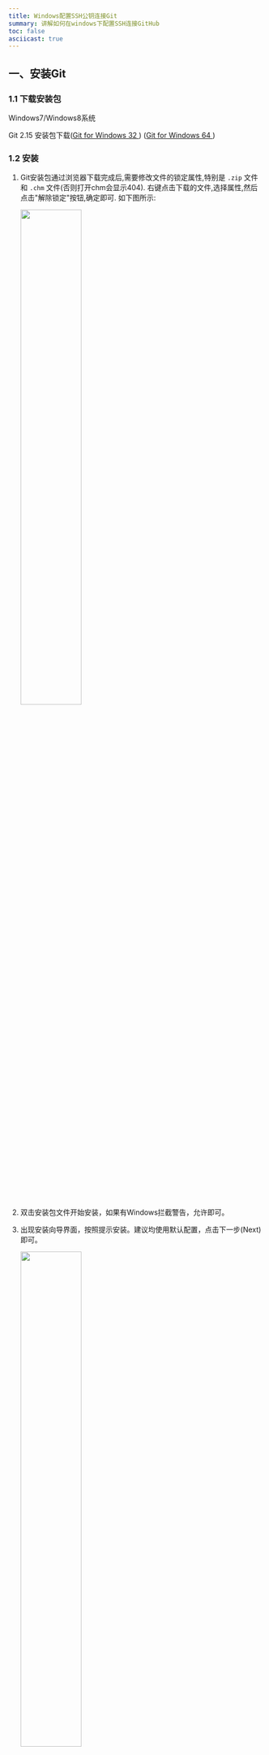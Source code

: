 ```yaml
---
title: Windows配置SSH公钥连接Git
summary: 讲解如何在windows下配置SSH连接GitHub
toc: false
asciicast: true
---
```


<div id="toc"></div>


## 一、安装Git

### 1.1 下载安装包

Windows7/Windows8系统

Git 2.15 安装包下载([Git for Windows 32 ](https://pkg.goodrain.com/apps/git/Git-2.15.1.2-32-bit.exe)) ([Git for Windows 64 ](https://pkg.goodrain.com/apps/git/Git-2.15.1.2-64-bit.exe))

### 1.2 安装

1. Git安装包通过浏览器下载完成后,需要修改文件的锁定属性,特别是 `.zip` 文件和 `.chm` 文件(否则打开chm会显示404). 右键点击下载的文件,选择属性,然后点击"解除锁定"按钮,确定即可. 如下图所示:

   <img src="https://static.goodrain.com/images/acp/docs/bestpractice/windows-ssh-git/windows-ssh-git.png" width="50%" />

2. 双击安装包文件开始安装，如果有Windows拦截警告，允许即可。

3. 出现安装向导界面，按照提示安装。建议均使用默认配置，点击下一步(Next)即可。

   <img src="https://static.goodrain.com/images/acp/docs/bestpractice/windows-ssh-git/windows-ssh-git2.png" width="50%" />

> 提示:
>
> 如图，此处选项可根据个人需求勾选

   

<img src="https://static.goodrain.com/images/acp/docs/bestpractice/windows-ssh-git/windows-ssh-git3.png" width="50%" />

4. 安装完成可打开 **CDM** 或 **Git Bash** 输入 `git ` 或 `git --version` 尝试 git 命令。



## 二、获取SSH Key

### 2.1 检查SSH Key

打开 **Git Bash** ，检查本机是否有SSH key设置。输入如下命令：

```bash
$ cd ~/.ssh
```

- 如果没有则提示： No such file or directory

- 如果有，则进入~/.ssh路径下输入如下命令：

  ```Bash
  $ ls				#查看~/.ssh路径下的文件
  $ rm *			#删除~/.ssh路径下的文件
  ```

### 2.2 创建SSH Key

生成新的SSH Key，输入如下命令：

```bash
$ cd ~  #保证当前路径在家目录下

$ ssh-keygen -t rsa -C "xxxxxx@yy.com"  #建议填写自己真实有效的邮箱地址

Generating public/private rsa key pair.

Enter file in which to save the key (/c/Users/xxxx_000/.ssh/id_rsa):   #不填直接回车

Enter passphrase (empty for no passphrase):   #输入密码（可以为空，回车）

Enter same passphrase again:   #再次确认密码（可以为空，回车）

Your identification has been saved in /c/Users/xxxx_000/.ssh/id_rsa.   #生成的密钥

Your public key has been saved in /c/Users/xxxx_000/.ssh/id_rsa.pub.  #生成的公钥

The key fingerprint is:

e3:51:33:xx:xx:xx:xx:xxx:61:28:83:e2:81 xxxxxx@yy.com
```
SSH key已生成，复制`id_rsa.pub`文件内容，输入如下命令：

```bash
$ cat ~/.ssh/id_rsa.pub			#将输出内容复制
```
## 三、添加SSH Key到Git Server

### 3.1 添加到Git Hub 

登录GitHub，点击右上角头像，进入设置中心，选择SSH and GPG keys开始设置。

自定义SSH key的标题，将刚刚复制的`id_rsa.pub`内容添加至key，点击保存

<img src="https://static.goodrain.com/images/acp/docs/bestpractice/windows-ssh-git/windows-ssh-git4.png" width="100%" />

### 3.2 添加到GitLab

#### 3.2.1 root用户

首次登录GitLab应用使用root账户，进入主页面点，击右上角头像选择Settings，进入设置中心。选择SSH Keys开始设置。

自定义SSH Key的标题，将刚刚复制的`id_rsa.pub`内容添加至key，点击保存

<center><img src="https://static.goodrain.com/images/acp/docs/bestpractice/windows-ssh-git/windows-ssh-git5.png" width="100%" /></center>

#### 3.2.2 非root用户

##### 创建一个账户

- 通过root用户添加

  <center><img src="https://static.goodrain.com/images/acp/docs/bestpractice/windows-ssh-git/windows-ssh-git6.png" width="100%" /></center>

- 注册一个账户

登录后进入主页面，点击右上角头像选择Settings，进入设置中心。选择SSH Keys开始设置。设置方式与root用户相同

## 四、配置账户

```bash
$ git config --global user.name “your username”			#自定义用户名

$ git config --global user.email “your_registered_github_Email”	 #设置邮箱地址(建议用注册giuhub的邮箱)
```
## 五、测试

### 5.1 测试ssh keys是否设置成功。

```bash
$ ssh -T git@github.com

The authenticity of host 'github.com (192.30.252.129)' can't be established.

RSA key fingerprint is 16:27:xx:xx:xx:xx:xx:4d:eb:df:a6:48.

Are you sure you want to continue connecting (yes/no)? yes #确认你是否继续访问，输入yes

Warning: Permanently added 'github.com,192.30.252.129' (RSA) to the list of known hosts.
```
### 5.2 Git基本操作

1. 在GitHUb创建新的仓库，并复制此仓库的ssh路径。

2. 打开Git Bash输入如下命令：

   ```bash
   #创建目录
   $ mkdir test
   $ cd test

   #初始化
   $ git init

   #创建hello.md文件
   $ echo "This is a ssh key test" > README.md

   #提交到本地
   $ git add .   #提交当前目录下所以文件
   $ git commit -m "add README.md"   #提交记录说明 

   #提交到github
   $ git remote add origin ‘<SSH url>’  #引号内<SSH url>粘贴刚刚复制的仓库ssh路径
   $ git push -u origin master

   #ssh key若设置密码，则会提示输出密码
   Enter passphrase for key '~/.ssh/id_rsa':  
   ```
   刷新GitHub界面，查看刚刚推到此库的`README.md`


## 六、GUI Clients

Git GUI是Git内置的用于提交与浏览的工具。Git也支持其他第三方客户端来实现同样的功能，例如[SourceTree](https://www.sourcetreeapp.com/)、[GitHub Desktop](https://desktop.github.com/)、[TortoiseGit](https://tortoisegit.org/)等

### 6.1 SourceTree

Windows系统支持SourceTree，[下载](https://pkg.goodrain.com/apps/git/SourceTreeSetup-2.3.5.0.exe)并安装SourceTree。安装过程中需要登录，您可注册ATLASSIAN账号或使用Google账号登录。安装完成后，打开sourcetree。如下图：

<center><img src="https://static.goodrain.com//images/acp/docs/bestpractice/windows-ssh-git/windows-ssh-git8.PNG" width="100%" /></center>

{{site.data.alerts.callout_success}}若使用SSH方式进行Git操作，点击工具—>配置SSH密匙。进入系统目录，找到上文生成的 id_rsa 文件。

{{site.data.alerts.end}}

### 6.2 GitHub Desktop

Windows系统支持使用GitHub Desktop，[下载](https://pkg.goodrain.com/apps/git/GitHubDesktopSetup_1.0.11.exe) 安装使用GitHub Desktop。客户端如下：

<center><img src="https://static.goodrain.com/images/acp/docs/bestpractice/windows-ssh-git/windows-ssh-git7.PNG" width="100%" /></center>
